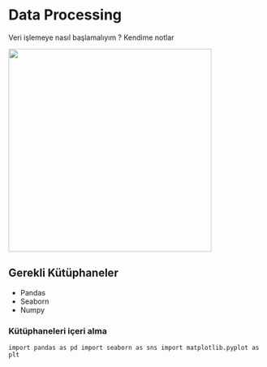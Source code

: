 # Data Processing
 Veri işlemeye nasıl başlamalıyım ? Kendime notlar


<img src="https://wallpaper-mania.com/wp-content/uploads/2018/09/High_resolution_wallpaper_background_ID_77700863611.jpg" width="400"/>

## Gerekli Kütüphaneler

 + Pandas
 + Seaborn
 + Numpy

### Kütüphaneleri içeri alma
`import pandas as pd
import seaborn as sns
import matplotlib.pyplot as plt`
